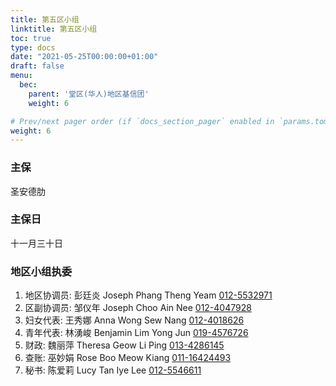 ```yaml
---
title: 第五区小组
linktitle: 第五区小组
toc: true
type: docs
date: "2021-05-25T00:00:00+01:00"
draft: false
menu:
  bec:
    parent: '堂区(华人)地区基信团'
    weight: 6

# Prev/next pager order (if `docs_section_pager` enabled in `params.toml`)
weight: 6
---
```


### 主保
圣安德肋

### 主保日
十一月三十日

### 地区小组执委
1. 地区协调员: 彭廷炎 Joseph Phang Theng Yeam [012-5532971](tel:0125532971)                          
2. 区副协调员: 邹仪年 Joseph Choo Ain Nee [012-4047928](tel:0124047928)
3. 妇女代表: 王秀娜 Anna Wong Sew Nang [012-4018626](tel:0124018626)
4. 青年代表: 林湧峻 Benjamin Lim Yong Jun [019-4576726](tel:0194576726)  
5. 财政: 魏丽萍 Theresa Geow Li Ping [013-4286145](tel:0134286145)
6. 查账: 巫妙娟 Rose Boo Meow Kiang [011-16424493](tel:01116424493)                 
7. 秘书: 陈爱莉 Lucy Tan Iye Lee [012-5546611](tel:0125546611)  
